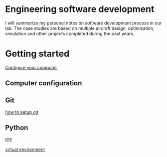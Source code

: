 # Engineering software development

I will summarize my personal notes on software development process in 
our lab. The case studies are based on multiple aircraft design, 
optimization, simulation and other projects completed during the 
past years.

# Getting started

[Configure your computer](https://maximtyan.github.io/dev/pc-config)

## Computer configuration


## Git

[how to setup git](https://maximtyan.github.io/dev/git_setup)


## Python

IDE
  
[virtual environment](https://maximtyan.github.io/dev/venv)
